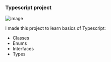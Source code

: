 ### Typescript project

![image](https://github.com/user-attachments/assets/be8ba20f-66c4-4a81-ad54-afb15b235ae5)

I made this project to learn basics of Typescript:
<ul>
  <li>Classes</li>
  <li>Enums</li>
  <li>Interfaces</li>
  <li>Types</li>
</ul>

